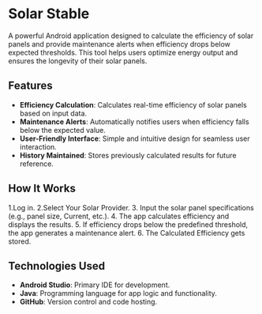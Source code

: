 # Solar Stable

A powerful Android application designed to calculate the efficiency of solar panels and provide maintenance alerts when efficiency drops below expected thresholds. This tool helps users optimize energy output and ensures the longevity of their solar panels.

## Features
- **Efficiency Calculation**: Calculates real-time efficiency of solar panels based on input data.
- **Maintenance Alerts**: Automatically notifies users when efficiency falls below the expected value.
- **User-Friendly Interface**: Simple and intuitive design for seamless user interaction.
- **History Maintained**: Stores previously calculated results for future reference.

## How It Works
1.Log in.
2.Select Your Solar Provider.
3. Input the solar panel specifications (e.g., panel size, Current, etc.).
4. The app calculates efficiency and displays the results.
5. If efficiency drops below the predefined threshold, the app generates a maintenance alert.
6. The Calculated Efficiency gets stored.

## Technologies Used
- **Android Studio**: Primary IDE for development.
- **Java**: Programming language for app logic and functionality.
- **GitHub**: Version control and code hosting.
